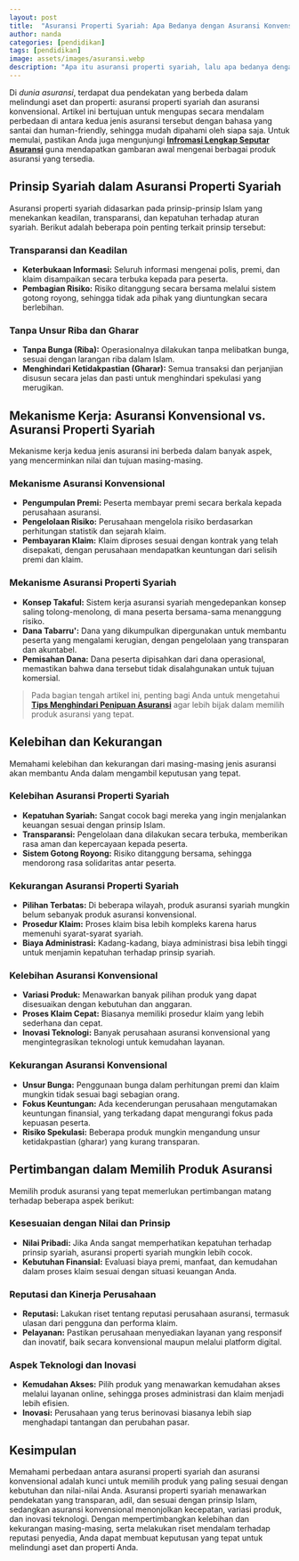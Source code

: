 ```yaml
---
layout: post
title:  "Asuransi Properti Syariah: Apa Bedanya dengan Asuransi Konvensional?"
author: nanda
categories: [pendidikan]
tags: [pendidikan]
image: assets/images/asuransi.webp
description: "Apa itu asuransi properti syariah, lalu apa bedanya dengan asuransi konvensional? kelebihannya serta kekurangannya masing-masing"
---
```


Di *dunia asuransi*, terdapat dua pendekatan yang berbeda dalam melindungi aset dan properti: asuransi properti syariah dan asuransi konvensional. Artikel ini bertujuan untuk mengupas secara mendalam perbedaan di antara kedua jenis asuransi tersebut dengan bahasa yang santai dan human-friendly, sehingga mudah dipahami oleh siapa saja. Untuk memulai, pastikan Anda juga mengunjungi **[Infromasi Lengkap Seputar Asuransi](http://insuranceresourcecenter.net/)** guna mendapatkan gambaran awal mengenai berbagai produk asuransi yang tersedia.

## Prinsip Syariah dalam Asuransi Properti Syariah
Asuransi properti syariah didasarkan pada prinsip-prinsip Islam yang menekankan keadilan, transparansi, dan kepatuhan terhadap aturan syariah. Berikut adalah beberapa poin penting terkait prinsip tersebut:

### Transparansi dan Keadilan
- **Keterbukaan Informasi:** Seluruh informasi mengenai polis, premi, dan klaim disampaikan secara terbuka kepada para peserta.
- **Pembagian Risiko:** Risiko ditanggung secara bersama melalui sistem gotong royong, sehingga tidak ada pihak yang diuntungkan secara berlebihan.

### Tanpa Unsur Riba dan Gharar
- **Tanpa Bunga (Riba):** Operasionalnya dilakukan tanpa melibatkan bunga, sesuai dengan larangan riba dalam Islam.
- **Menghindari Ketidakpastian (Gharar):** Semua transaksi dan perjanjian disusun secara jelas dan pasti untuk menghindari spekulasi yang merugikan.

## Mekanisme Kerja: Asuransi Konvensional vs. Asuransi Properti Syariah
Mekanisme kerja kedua jenis asuransi ini berbeda dalam banyak aspek, yang mencerminkan nilai dan tujuan masing-masing.

### Mekanisme Asuransi Konvensional
- **Pengumpulan Premi:** Peserta membayar premi secara berkala kepada perusahaan asuransi.
- **Pengelolaan Risiko:** Perusahaan mengelola risiko berdasarkan perhitungan statistik dan sejarah klaim.
- **Pembayaran Klaim:** Klaim diproses sesuai dengan kontrak yang telah disepakati, dengan perusahaan mendapatkan keuntungan dari selisih premi dan klaim.

### Mekanisme Asuransi Properti Syariah
- **Konsep Takaful:** Sistem kerja asuransi syariah mengedepankan konsep saling tolong-menolong, di mana peserta bersama-sama menanggung risiko.
- **Dana Tabarru':** Dana yang dikumpulkan dipergunakan untuk membantu peserta yang mengalami kerugian, dengan pengelolaan yang transparan dan akuntabel.
- **Pemisahan Dana:** Dana peserta dipisahkan dari dana operasional, memastikan bahwa dana tersebut tidak disalahgunakan untuk tujuan komersial.

>Pada bagian tengah artikel ini, penting bagi Anda untuk mengetahui **[Tips Menghindari Penipuan Asuransi](http://insuranceresourcecenter.net/review/menghindari-penipuan-asuransi-dan-memilih-penyedia-terpercaya/)** agar lebih bijak dalam memilih produk asuransi yang tepat.

## Kelebihan dan Kekurangan
Memahami kelebihan dan kekurangan dari masing-masing jenis asuransi akan membantu Anda dalam mengambil keputusan yang tepat.

### Kelebihan Asuransi Properti Syariah
- **Kepatuhan Syariah:** Sangat cocok bagi mereka yang ingin menjalankan keuangan sesuai dengan prinsip Islam.
- **Transparansi:** Pengelolaan dana dilakukan secara terbuka, memberikan rasa aman dan kepercayaan kepada peserta.
- **Sistem Gotong Royong:** Risiko ditanggung bersama, sehingga mendorong rasa solidaritas antar peserta.

### Kekurangan Asuransi Properti Syariah
- **Pilihan Terbatas:** Di beberapa wilayah, produk asuransi syariah mungkin belum sebanyak produk asuransi konvensional.
- **Prosedur Klaim:** Proses klaim bisa lebih kompleks karena harus memenuhi syarat-syarat syariah.
- **Biaya Administrasi:** Kadang-kadang, biaya administrasi bisa lebih tinggi untuk menjamin kepatuhan terhadap prinsip syariah.

### Kelebihan Asuransi Konvensional
- **Variasi Produk:** Menawarkan banyak pilihan produk yang dapat disesuaikan dengan kebutuhan dan anggaran.
- **Proses Klaim Cepat:** Biasanya memiliki prosedur klaim yang lebih sederhana dan cepat.
- **Inovasi Teknologi:** Banyak perusahaan asuransi konvensional yang mengintegrasikan teknologi untuk kemudahan layanan.

### Kekurangan Asuransi Konvensional
- **Unsur Bunga:** Penggunaan bunga dalam perhitungan premi dan klaim mungkin tidak sesuai bagi sebagian orang.
- **Fokus Keuntungan:** Ada kecenderungan perusahaan mengutamakan keuntungan finansial, yang terkadang dapat mengurangi fokus pada kepuasan peserta.
- **Risiko Spekulasi:** Beberapa produk mungkin mengandung unsur ketidakpastian (gharar) yang kurang transparan.

## Pertimbangan dalam Memilih Produk Asuransi
Memilih produk asuransi yang tepat memerlukan pertimbangan matang terhadap beberapa aspek berikut:

### Kesesuaian dengan Nilai dan Prinsip
- **Nilai Pribadi:** Jika Anda sangat memperhatikan kepatuhan terhadap prinsip syariah, asuransi properti syariah mungkin lebih cocok.
- **Kebutuhan Finansial:** Evaluasi biaya premi, manfaat, dan kemudahan dalam proses klaim sesuai dengan situasi keuangan Anda.

### Reputasi dan Kinerja Perusahaan
- **Reputasi:** Lakukan riset tentang reputasi perusahaan asuransi, termasuk ulasan dari pengguna dan performa klaim.
- **Pelayanan:** Pastikan perusahaan menyediakan layanan yang responsif dan inovatif, baik secara konvensional maupun melalui platform digital.

### Aspek Teknologi dan Inovasi
- **Kemudahan Akses:** Pilih produk yang menawarkan kemudahan akses melalui layanan online, sehingga proses administrasi dan klaim menjadi lebih efisien.
- **Inovasi:** Perusahaan yang terus berinovasi biasanya lebih siap menghadapi tantangan dan perubahan pasar.

## Kesimpulan
Memahami perbedaan antara asuransi properti syariah dan asuransi konvensional adalah kunci untuk memilih produk yang paling sesuai dengan kebutuhan dan nilai-nilai Anda. Asuransi properti syariah menawarkan pendekatan yang transparan, adil, dan sesuai dengan prinsip Islam, sedangkan asuransi konvensional menonjolkan kecepatan, variasi produk, dan inovasi teknologi. Dengan mempertimbangkan kelebihan dan kekurangan masing-masing, serta melakukan riset mendalam terhadap reputasi penyedia, Anda dapat membuat keputusan yang tepat untuk melindungi aset dan properti Anda.
